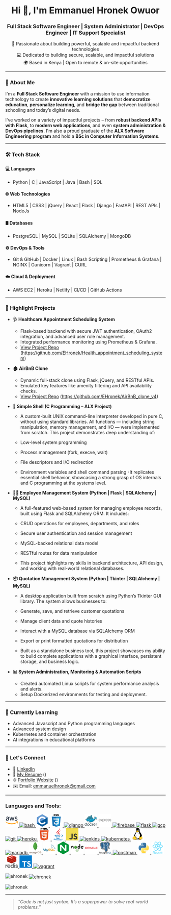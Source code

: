 <h1 align="center">Hi 👋, I'm Emmanuel Hronek Owuor</h1>
<h3 align="center">Full Stack Software Engineer | System Administrator | DevOps Engineer | IT Support Specialist</h3>

<p align="center">
  🚀 Passionate about building powerful, scalable and impactful backend technologies <br>
  💻 Dedicated to building secure, scalable, and impactful solutions <br>
  🌍 Based in Kenya | Open to remote & on-site opportunities
</p>

---

### 🚀 About Me

I'm a **Full Stack Software Engineer** with a mission to use information technology to create **innovative learning solutions** that **democratize education**, **personalize learning**, and **bridge the gap** between traditional schooling and today’s digital needs.

I've worked on a variety of impactful projects – from **robust backend APIs with Flask**, to **modern web applications**, and even **system administration & DevOps pipelines**. I'm also a proud graduate of the **ALX Software Engineering program** and hold a **BSc in Computer Information Systems**.

---

### 🛠️ Tech Stack

#### 💻 Languages
- Python | C | JavaScript | Java | Bash | SQL

#### 🌐 Web Technologies
- HTML5 | CSS3 | jQuery | React | Flask | Django | FastAPI | REST APIs | NodeJs

#### 🛢️ Databases
- PostgreSQL | MySQL | SQLite | SQLAlchemy | MongoDB

#### ⚙️ DevOps & Tools
- Git & GitHub | Docker | Linux | Bash Scripting | Prometheus & Grafana | NGINX | Gunicorn | Vagrant | CURL

#### ☁️ Cloud & Deployment
- AWS EC2 | Heroku | Netlify | CI/CD | GitHub Actions

---

### 📌 Highlight Projects

- **🩺 Healthcare Appointment Scheduling System**
  - Flask-based backend with secure JWT authentication, OAuth2 integration, and advanced user role management.
  - Integrated performance monitoring using Prometheus & Grafana.
  - [View Project Repo](#) (https://github.com/EHronek/Health_appointment_scheduling_system)

- **🏠 AirBnB Clone**
  - Dynamic full-stack clone using Flask, jQuery, and RESTful APIs.
  - Emulated key features like amenity filtering and API availability checks.
  - [View Project Repo](#) (https://github.com/EHronek/AirBnB_clone_v4)

- **🐚 Simple Shell (C Programming – ALX Project)**
  - A custom-built UNIX command-line interpreter developed in pure C, without using standard libraries. All functions — including string manipulation, memory management, and I/O — were implemented from scratch. This project demonstrates deep understanding of:

  - Low-level system programming

  - Process management (fork, execve, wait)

  - File descriptors and I/O redirection

  - Environment variables and shell command parsing
  -It replicates essential shell behavior, showcasing a strong grasp of OS internals and C programming at the systems level.

- **🧑‍💼 Employee Management System (Python | Flask | SQLAlchemy | MySQL)**
  - A full-featured web-based system for managing employee records, built using Flask and SQLAlchemy ORM. It includes:

  - CRUD operations for employees, departments, and roles

  - Secure user authentication and session management

  - MySQL-backed relational data model

  - RESTful routes for data manipulation
  - This project highlights my skills in backend architecture, API design, and working with real-world relational databases.

- **📦 Quotation Management System (Python | Tkinter | SQLAlchemy | MySQL)**
  - A desktop application built from scratch using Python’s Tkinter GUI library. The system allows businesses to:

  - Generate, save, and retrieve customer quotations

  - Manage client data and quote histories

  - Interact with a MySQL database via SQLAlchemy ORM

  - Export or print formatted quotations for distribution
  - Built as a standalone business tool, this project showcases my ability to build complete applications with a graphical interface, persistent storage, and business logic.

- **📊 System Administration, Monitoring & Automation Scripts**
  - Created automated Linux scripts for system performance analysis and alerts.
  - Setup Dockerized environments for testing and deployment.

---

### 🌱 Currently Learning

- Advanced Javascript and Python programming languages
- Advanced system design
- Kubernetes and container orchestration
- AI integrations in educational platforms

---

### 🤝 Let's Connect

- 💼 [LinkedIn](https://www.linkedin.com/in/emmanuel-hronek-a75973276/)
- 📝 [My Resume](#) ()
- 🌐 [Portfolio Website](#) ()
- ✉️ Email: emmanuelhronek@gmail.com

---

<h3 align="left">Languages and Tools:</h3>
<p align="left"> <a href="https://aws.amazon.com" target="_blank" rel="noreferrer"> <img src="https://raw.githubusercontent.com/devicons/devicon/master/icons/amazonwebservices/amazonwebservices-original-wordmark.svg" alt="aws" width="40" height="40"/> </a> <a href="https://www.gnu.org/software/bash/" target="_blank" rel="noreferrer"> <img src="https://www.vectorlogo.zone/logos/gnu_bash/gnu_bash-icon.svg" alt="bash" width="40" height="40"/> </a> <a href="https://www.cprogramming.com/" target="_blank" rel="noreferrer"> <img src="https://raw.githubusercontent.com/devicons/devicon/master/icons/c/c-original.svg" alt="c" width="40" height="40"/> </a> <a href="https://www.w3schools.com/css/" target="_blank" rel="noreferrer"> <img src="https://raw.githubusercontent.com/devicons/devicon/master/icons/css3/css3-original-wordmark.svg" alt="css3" width="40" height="40"/> </a> <a href="https://www.djangoproject.com/" target="_blank" rel="noreferrer"> <img src="https://cdn.worldvectorlogo.com/logos/django.svg" alt="django" width="40" height="40"/> </a> <a href="https://www.docker.com/" target="_blank" rel="noreferrer"> <img src="https://raw.githubusercontent.com/devicons/devicon/master/icons/docker/docker-original-wordmark.svg" alt="docker" width="40" height="40"/> </a> <a href="https://expressjs.com" target="_blank" rel="noreferrer"> <img src="https://raw.githubusercontent.com/devicons/devicon/master/icons/express/express-original-wordmark.svg" alt="express" width="40" height="40"/> </a> <a href="https://firebase.google.com/" target="_blank" rel="noreferrer"> <img src="https://www.vectorlogo.zone/logos/firebase/firebase-icon.svg" alt="firebase" width="40" height="40"/> </a> <a href="https://flask.palletsprojects.com/" target="_blank" rel="noreferrer"> <img src="https://www.vectorlogo.zone/logos/pocoo_flask/pocoo_flask-icon.svg" alt="flask" width="40" height="40"/> </a> <a href="https://cloud.google.com" target="_blank" rel="noreferrer"> <img src="https://www.vectorlogo.zone/logos/google_cloud/google_cloud-icon.svg" alt="gcp" width="40" height="40"/> </a> <a href="https://git-scm.com/" target="_blank" rel="noreferrer"> <img src="https://www.vectorlogo.zone/logos/git-scm/git-scm-icon.svg" alt="git" width="40" height="40"/> </a> <a href="https://heroku.com" target="_blank" rel="noreferrer"> <img src="https://www.vectorlogo.zone/logos/heroku/heroku-icon.svg" alt="heroku" width="40" height="40"/> </a> <a href="https://www.w3.org/html/" target="_blank" rel="noreferrer"> <img src="https://raw.githubusercontent.com/devicons/devicon/master/icons/html5/html5-original-wordmark.svg" alt="html5" width="40" height="40"/> </a> <a href="https://www.java.com" target="_blank" rel="noreferrer"> <img src="https://raw.githubusercontent.com/devicons/devicon/master/icons/java/java-original.svg" alt="java" width="40" height="40"/> </a> <a href="https://developer.mozilla.org/en-US/docs/Web/JavaScript" target="_blank" rel="noreferrer"> <img src="https://raw.githubusercontent.com/devicons/devicon/master/icons/javascript/javascript-original.svg" alt="javascript" width="40" height="40"/> </a> <a href="https://www.jenkins.io" target="_blank" rel="noreferrer"> <img src="https://www.vectorlogo.zone/logos/jenkins/jenkins-icon.svg" alt="jenkins" width="40" height="40"/> </a> <a href="https://kubernetes.io" target="_blank" rel="noreferrer"> <img src="https://www.vectorlogo.zone/logos/kubernetes/kubernetes-icon.svg" alt="kubernetes" width="40" height="40"/> </a> <a href="https://www.linux.org/" target="_blank" rel="noreferrer"> <img src="https://raw.githubusercontent.com/devicons/devicon/master/icons/linux/linux-original.svg" alt="linux" width="40" height="40"/> </a> <a href="https://mariadb.org/" target="_blank" rel="noreferrer"> <img src="https://www.vectorlogo.zone/logos/mariadb/mariadb-icon.svg" alt="mariadb" width="40" height="40"/> </a> <a href="https://www.mongodb.com/" target="_blank" rel="noreferrer"> <img src="https://raw.githubusercontent.com/devicons/devicon/master/icons/mongodb/mongodb-original-wordmark.svg" alt="mongodb" width="40" height="40"/> </a> <a href="https://www.mysql.com/" target="_blank" rel="noreferrer"> <img src="https://raw.githubusercontent.com/devicons/devicon/master/icons/mysql/mysql-original-wordmark.svg" alt="mysql" width="40" height="40"/> </a> <a href="https://www.nginx.com" target="_blank" rel="noreferrer"> <img src="https://raw.githubusercontent.com/devicons/devicon/master/icons/nginx/nginx-original.svg" alt="nginx" width="40" height="40"/> </a> <a href="https://nodejs.org" target="_blank" rel="noreferrer"> <img src="https://raw.githubusercontent.com/devicons/devicon/master/icons/nodejs/nodejs-original-wordmark.svg" alt="nodejs" width="40" height="40"/> </a> <a href="https://www.oracle.com/" target="_blank" rel="noreferrer"> <img src="https://raw.githubusercontent.com/devicons/devicon/master/icons/oracle/oracle-original.svg" alt="oracle" width="40" height="40"/> </a> <a href="https://www.postgresql.org" target="_blank" rel="noreferrer"> <img src="https://raw.githubusercontent.com/devicons/devicon/master/icons/postgresql/postgresql-original-wordmark.svg" alt="postgresql" width="40" height="40"/> </a> <a href="https://postman.com" target="_blank" rel="noreferrer"> <img src="https://www.vectorlogo.zone/logos/getpostman/getpostman-icon.svg" alt="postman" width="40" height="40"/> </a> <a href="https://www.python.org" target="_blank" rel="noreferrer"> <img src="https://raw.githubusercontent.com/devicons/devicon/master/icons/python/python-original.svg" alt="python" width="40" height="40"/> </a> <a href="https://reactjs.org/" target="_blank" rel="noreferrer"> <img src="https://raw.githubusercontent.com/devicons/devicon/master/icons/react/react-original-wordmark.svg" alt="react" width="40" height="40"/> </a> <a href="https://redis.io" target="_blank" rel="noreferrer"> <img src="https://raw.githubusercontent.com/devicons/devicon/master/icons/redis/redis-original-wordmark.svg" alt="redis" width="40" height="40"/> </a> <a href="https://www.typescriptlang.org/" target="_blank" rel="noreferrer"> <img src="https://raw.githubusercontent.com/devicons/devicon/master/icons/typescript/typescript-original.svg" alt="typescript" width="40" height="40"/> </a> <a href="https://www.vagrantup.com/" target="_blank" rel="noreferrer"> <img src="https://www.vectorlogo.zone/logos/vagrantup/vagrantup-icon.svg" alt="vagrant" width="40" height="40"/> </a> </p>

<p><img align="left" src="https://github-readme-stats.vercel.app/api/top-langs?username=ehronek&show_icons=true&locale=en&layout=compact" alt="ehronek" /></p>

<p>&nbsp;<img align="center" src="https://github-readme-stats.vercel.app/api?username=ehronek&show_icons=true&locale=en" alt="ehronek" /></p>

<p><img align="center" src="https://github-readme-streak-stats.herokuapp.com/?user=ehronek&" alt="ehronek" /></p>


---

> _“Code is not just syntax. It’s a superpower to solve real-world problems.”_

